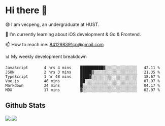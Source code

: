 
# Hi there 👋
😄 I am vecpeng, an undergraduate at HUST.

🌱 I’m currently learning about iOS development & Go & Frontend.

📫 How to reach me: 841298391cp@gmail.com

📊 My weekly development breakdown
<!--START_SECTION:waka-->

```text
JavaScript       4 hrs 4 mins    ██████████▓░░░░░░░░░░░░░░   42.11 %
JSON             2 hrs 3 mins    █████▒░░░░░░░░░░░░░░░░░░░   21.35 %
TypeScript       1 hr 48 mins    ████▓░░░░░░░░░░░░░░░░░░░░   18.67 %
Vue.js           46 mins         ██░░░░░░░░░░░░░░░░░░░░░░░   07.97 %
Markdown         24 mins         █░░░░░░░░░░░░░░░░░░░░░░░░   04.17 %
MDX              17 mins         ▓░░░░░░░░░░░░░░░░░░░░░░░░   02.97 %
```

<!--END_SECTION:waka-->

## Github Stats
<a href="https://github.com/anuraghazra/github-readme-stats">
  <img align="center" src="https://github-readme-stats.vercel.app/api?username=vecpeng&count_private=true&hide=stars" />
</a>
<a href="https://github.com/anuraghazra/convoychat">
  <img align="center" src="https://github-readme-stats.vercel.app/api/top-langs/?username=vecpeng&layout=compact" />
</a>
